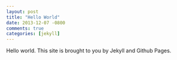```yaml
---
layout: post
title: "Hello World"
date: 2013-12-07 -0800
comments: true
categories: [jekyll]
---
```


Hello world.  This site is brought to you by Jekyll and Github Pages.